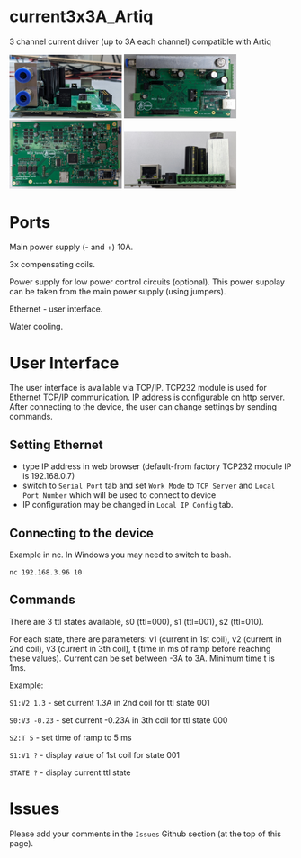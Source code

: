 # current3x3A_Artiq
3 channel current driver (up to 3A each channel) compatible with Artiq

<img src="./images/current3x3_back_view.png"  width="200" />
<img src="./images/current3x3_top_view.png"  width="200" />
<img src="./images/current3x3_bottom_view.png"  width="200" />
<img src="./images/current3x3_front_view.png"  width="200" />

# Ports

Main power supply (- and +) 10A.

3x compensating coils.

Power supply for low power control circuits (optional). This power supplay can be taken from the main power supply (using jumpers).

Ethernet - user interface.

Water cooling.

# User Interface

The user interface is available via TCP/IP. TCP232 module is used for Ethernet TCP/IP communication. IP address is configurable on http server. After connecting to the device, the user can change settings by sending commands.

## Setting Ethernet
- type IP address in web browser (default-from factory TCP232 module IP is 192.168.0.7)
- switch to `Serial Port` tab and set `Work Mode` to `TCP Server` and `Local Port Number` which will be used to connect to device
- IP configuration may be changed in `Local IP Config` tab.

## Connecting to the device

Example in nc. In Windows you may need to switch to bash.
```
nc 192.168.3.96 10
```


## Commands

There are 3 ttl states available, s0 (ttl=000), s1 (ttl=001), s2 (ttl=010).

For each state, there are parameters: v1 (current in 1st coil), v2 (current in 2nd coil), v3 (current in 3th coil), t (time in ms of ramp before reaching these values). Current can be set between -3A to 3A. Minimum time t is 1ms.

Example:

`S1:V2 1.3` - set current 1.3A in 2nd coil for ttl state 001

`S0:V3 -0.23` - set current -0.23A in 3th coil for ttl state 000

`S2:T 5` - set time of ramp to 5 ms

`S1:V1 ?` - display value of 1st coil for state 001

`STATE ?` - display current ttl state 

# Issues

Please add your comments in the `Issues` Github section (at the top of this page).